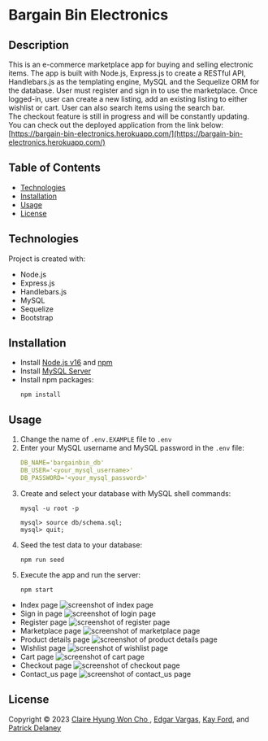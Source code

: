 <!-- omit in toc -->
# Bargain Bin Electronics

<!-- omit in toc -->
## Description
This is an e-commerce marketplace app for buying and selling electronic items. The app is built with Node.js, Express.js to create a RESTful API, Handlebars.js as the templating engine, MySQL and the Sequelize ORM for the database. User must register and sign in to use the marketplace. Once logged-in, user can create a new listing, add an existing listing to either wishlist or cart. User can also search items using the search bar.
<br>
The checkout feature is still in progress and will be constantly updating.
<br>
You can check out the deployed application from the link below:
<br>
[https://bargain-bin-electronics.herokuapp.com/](https://bargain-bin-electronics.herokuapp.com/)

<!-- omit in toc -->
## Table of Contents
- [Technologies](#technologies)
- [Installation](#installation)
- [Usage](#usage)
- [License](#license)

## Technologies
Project is created with:
- Node.js
- Express.js
- Handlebars.js
- MySQL
- Sequelize
- Bootstrap

## Installation
- Install [Node.js v16](https://nodejs.org/en/blog/release/v16.16.0/) and [npm](https://www.npmjs.com/)
- Install [MySQL Server](https://dev.mysql.com/doc/mysql-getting-started/en/#mysql-getting-started-installing)
- Install npm packages:
  ```
  npm install
  ```

## Usage
1. Change the name of `.env.EXAMPLE` file to `.env`
2. Enter your MySQL username and MySQL password in the `.env` file:
    ```yaml
    DB_NAME='bargainbin_db'
    DB_USER='<your_mysql_username>'
    DB_PASSWORD='<your_mysql_password>'
    ```
3. Create and select your database with MySQL shell commands:
    ```
    mysql -u root -p
    ```
    ```shell
    mysql> source db/schema.sql;
    mysql> quit;
    ```
4. Seed the test data to your database:
    ```
    npm run seed
    ```
5. Execute the app and run the server:
    ```
    npm start
    ```
- Index page
![screenshot of index page](public/images/screenshot_index.jpeg)
- Sign in page
![screenshot of login page](public/images/screenshot_login.jpeg)
- Register page
![screenshot of register page](public/images/screenshot_register.jpeg)
- Marketplace page
![screenshot of marketplace page](public/images/screenshot_marketplace.jpeg)
- Product details page
![screenshot of product details page](public/images/screenshot_product_details.jpeg)
- Wishlist page
![screenshot of wishlist page](public/images/screenshot_wishlist.jpeg)
- Cart page
![screenshot of cart page](public/images/screenshot_cart.jpeg)
- Checkout page
![screenshot of checkout page](public/images/screenshot_checkout.jpeg)
- Contact_us page
![screenshot of contact_us page](public/images/screenshot_contact_us.jpeg)

## License
Copyright © 2023 [Claire Hyung Won Cho ](https://github.com/clairehwcho),
[Edgar Vargas](https://github.com/e-varg24),
[Kay Ford](https://github.com/poptartkay), and
[Patrick Delaney](https://github.com/Pat-Delaney)